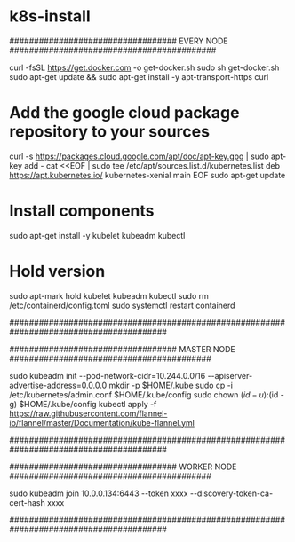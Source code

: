 # k8s-install

################################## EVERY NODE ##########################################

curl -fsSL https://get.docker.com -o get-docker.sh
sudo sh get-docker.sh
sudo apt-get update && sudo apt-get install -y apt-transport-https curl
# Add the google cloud package repository to your sources
curl -s https://packages.cloud.google.com/apt/doc/apt-key.gpg | sudo apt-key add -
cat <<EOF | sudo tee /etc/apt/sources.list.d/kubernetes.list
deb https://apt.kubernetes.io/ kubernetes-xenial main
EOF
sudo apt-get update
# Install components
sudo apt-get install -y kubelet kubeadm kubectl
# Hold version
sudo apt-mark hold kubelet kubeadm kubectl
sudo rm /etc/containerd/config.toml
sudo systemctl restart containerd

########################################################################################


################################## MASTER NODE #########################################

sudo kubeadm init --pod-network-cidr=10.244.0.0/16 --apiserver-advertise-address=0.0.0.0
mkdir -p $HOME/.kube
sudo cp -i /etc/kubernetes/admin.conf $HOME/.kube/config
sudo chown $(id -u):$(id -g) $HOME/.kube/config
kubectl apply -f https://raw.githubusercontent.com/flannel-io/flannel/master/Documentation/kube-flannel.yml

########################################################################################

################################## WORKER NODE #########################################

sudo kubeadm join 10.0.0.134:6443 --token xxxx --discovery-token-ca-cert-hash xxxx

########################################################################################
